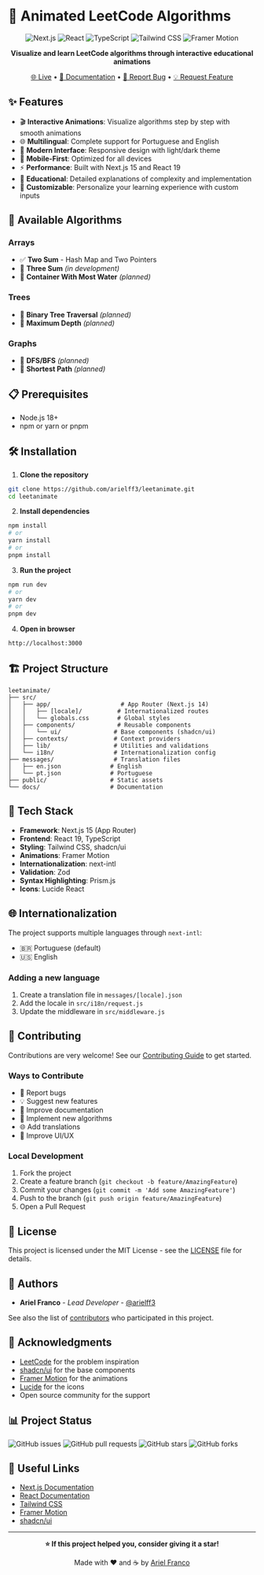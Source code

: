 # 🎯 Animated LeetCode Algorithms

<div align="center">

![Next.js](https://img.shields.io/badge/Next.js-15-black?style=for-the-badge&logo=next.js)
![React](https://img.shields.io/badge/React-19-blue?style=for-the-badge&logo=react)
![TypeScript](https://img.shields.io/badge/TypeScript-5-blue?style=for-the-badge&logo=typescript)
![Tailwind CSS](https://img.shields.io/badge/Tailwind_CSS-3-38B2AC?style=for-the-badge&logo=tailwind-css)
![Framer Motion](https://img.shields.io/badge/Framer_Motion-11-pink?style=for-the-badge&logo=framer)

**Visualize and learn LeetCode algorithms through interactive educational animations**

[🌐 Live](https://leetanimate.com) • [📖 Documentation](./docs) • [🐛 Report Bug](https://github.com/arielff3/leetanimate/issues) • [💡 Request Feature](https://github.com/arielff3/leetanimate/issues)

</div>

## ✨ Features

- 🎬 **Interactive Animations**: Visualize algorithms step by step with smooth animations
- 🌐 **Multilingual**: Complete support for Portuguese and English
- 🎨 **Modern Interface**: Responsive design with light/dark theme
- 📱 **Mobile-First**: Optimized for all devices
- ⚡ **Performance**: Built with Next.js 15 and React 19
- 🎯 **Educational**: Detailed explanations of complexity and implementation
- 🔧 **Customizable**: Personalize your learning experience with custom inputs

## 🚀 Available Algorithms

### Arrays
- ✅ **Two Sum** - Hash Map and Two Pointers
- 🔄 **Three Sum** _(in development)_
- 🔄 **Container With Most Water** _(planned)_

### Trees
- 🔄 **Binary Tree Traversal** _(planned)_
- 🔄 **Maximum Depth** _(planned)_

### Graphs
- 🔄 **DFS/BFS** _(planned)_
- 🔄 **Shortest Path** _(planned)_

## 📋 Prerequisites

- Node.js 18+ 
- npm or yarn or pnpm

## 🛠️ Installation

1. **Clone the repository**
```bash
git clone https://github.com/arielff3/leetanimate.git
cd leetanimate
```

2. **Install dependencies**
```bash
npm install
# or
yarn install
# or
pnpm install
```

3. **Run the project**
```bash
npm run dev
# or
yarn dev
# or
pnpm dev
```

4. **Open in browser**
```
http://localhost:3000
```

## 🏗️ Project Structure

```
leetanimate/
├── src/
│   ├── app/                    # App Router (Next.js 14)
│   │   ├── [locale]/          # Internationalized routes
│   │   └── globals.css        # Global styles
│   ├── components/            # Reusable components
│   │   └── ui/               # Base components (shadcn/ui)
│   ├── contexts/             # Context providers
│   ├── lib/                  # Utilities and validations
│   └── i18n/                 # Internationalization config
├── messages/                 # Translation files
│   ├── en.json              # English
│   └── pt.json              # Portuguese
├── public/                  # Static assets
└── docs/                    # Documentation
```

## 🎨 Tech Stack

- **Framework**: Next.js 15 (App Router)
- **Frontend**: React 19, TypeScript
- **Styling**: Tailwind CSS, shadcn/ui
- **Animations**: Framer Motion
- **Internationalization**: next-intl
- **Validation**: Zod
- **Syntax Highlighting**: Prism.js
- **Icons**: Lucide React

## 🌐 Internationalization

The project supports multiple languages through `next-intl`:

- 🇧🇷 Portuguese (default)
- 🇺🇸 English

### Adding a new language

1. Create a translation file in `messages/[locale].json`
2. Add the locale in `src/i18n/request.js`
3. Update the middleware in `src/middleware.js`

## 🤝 Contributing

Contributions are very welcome! See our [Contributing Guide](CONTRIBUTING.md) to get started.

### Ways to Contribute

- 🐛 Report bugs
- 💡 Suggest new features
- 📝 Improve documentation
- 🎯 Implement new algorithms
- 🌐 Add translations
- 🎨 Improve UI/UX

### Local Development

1. Fork the project
2. Create a feature branch (`git checkout -b feature/AmazingFeature`)
3. Commit your changes (`git commit -m 'Add some AmazingFeature'`)
4. Push to the branch (`git push origin feature/AmazingFeature`)
5. Open a Pull Request

## 📝 License

This project is licensed under the MIT License - see the [LICENSE](LICENSE) file for details.

## 👥 Authors

- **Ariel Franco** - *Lead Developer* - [@arielff3](https://github.com/arielff3)

See also the list of [contributors](https://github.com/arielff3/leetanimate/contributors) who participated in this project.

## 🙏 Acknowledgments

- [LeetCode](https://leetcode.com/) for the problem inspiration
- [shadcn/ui](https://ui.shadcn.com/) for the base components
- [Framer Motion](https://www.framer.com/motion/) for the animations
- [Lucide](https://lucide.dev/) for the icons
- Open source community for the support

## 📊 Project Status

![GitHub issues](https://img.shields.io/github/issues/arielff3/leetanimate)
![GitHub pull requests](https://img.shields.io/github/issues-pr/arielff3/leetanimate)
![GitHub stars](https://img.shields.io/github/stars/arielff3/leetanimate)
![GitHub forks](https://img.shields.io/github/forks/arielff3/leetanimate)

## 🔗 Useful Links

- [Next.js Documentation](https://nextjs.org/docs)
- [React Documentation](https://react.dev/)
- [Tailwind CSS](https://tailwindcss.com/)
- [Framer Motion](https://www.framer.com/motion/)
- [shadcn/ui](https://ui.shadcn.com/)

---

<div align="center">

**⭐ If this project helped you, consider giving it a star!**

Made with ❤️ and ☕ by [Ariel Franco](https://github.com/arielff3)

</div>
